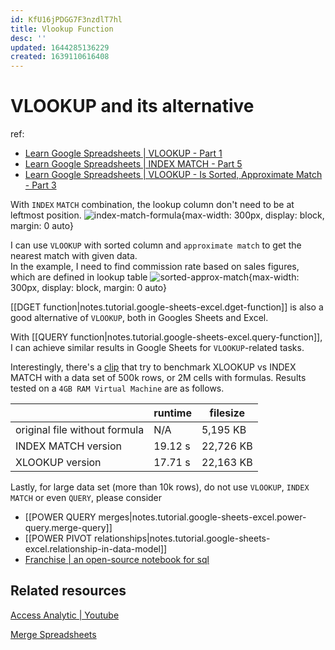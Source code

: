 ```yaml
---
id: KfU16jPDGG7F3nzdlT7hl
title: Vlookup Function
desc: ''
updated: 1644285136229
created: 1639110616408
---
```

# VLOOKUP and its alternative

ref:
- [Learn Google Spreadsheets | VLOOKUP - Part 1](https://www.youtube.com/watch?v=0rWeMHdWvOc)
- [Learn Google Spreadsheets | INDEX MATCH - Part 5](https://www.youtube.com/watch?v=-nqLkqXnAvg)
- [Learn Google Spreadsheets | VLOOKUP - Is Sorted, Approximate Match - Part 3](https://www.youtube.com/watch?v=AwOM3yzN3so)

With `INDEX` `MATCH` combination, the lookup column don't need to be at leftmost position.
![index-match-formula](https://project-static-assets.s3.amazonaws.com/MergeSpreadsheets/IndexMatch1.png){max-width: 300px, display: block, margin: 0 auto}

I can use `VLOOKUP` with sorted column and `approximate match` to get the nearest match with given data.  
In the example, I need to find commission rate based on sales figures, which are defined in lookup table
![sorted-approx-match](https://i.imgur.com/D1JO6MI.jpg){max-width: 300px, display: block, margin: 0 auto}

[[DGET function|notes.tutorial.google-sheets-excel.dget-function]] is also a good alternative of `VLOOKUP`, both in Googles Sheets and Excel.

With [[QUERY function|notes.tutorial.google-sheets-excel.query-function]], I can achieve similar results in Google Sheets for `VLOOKUP`-related tasks.

Interestingly, there's a [clip](https://www.youtube.com/watch?v=qR3HVrhsoh4) that try to benchmark XLOOKUP vs INDEX MATCH with a data set of 500k rows, or 2M cells with formulas. Results tested on a `4GB RAM Virtual Machine` are as follows.

|                               | runtime | filesize  |
|-------------------------------|---------|-----------|
| original file without formula | N/A     | 5,195 KB  |
| INDEX MATCH version           | 19.12 s | 22,726 KB |
| XLOOKUP version               | 17.71 s | 22,163 KB |

Lastly, for large data set (more than 10k rows), do not use `VLOOKUP`, `INDEX MATCH` or even `QUERY`, please consider 
- [[POWER QUERY merges|notes.tutorial.google-sheets-excel.power-query.merge-query]]
- [[POWER PIVOT relationships|notes.tutorial.google-sheets-excel.relationship-in-data-model]]
- [Franchise | an open-source notebook for sql
](https://franchise.cloud/)

## Related resources

[Access Analytic | Youtube](https://www.youtube.com/watch?v=qR3HVrhsoh4)

[Merge Spreadsheets](https://www.mergespreadsheets.com/guides/mergespreadsheets-vlookup-indexmatch.html)